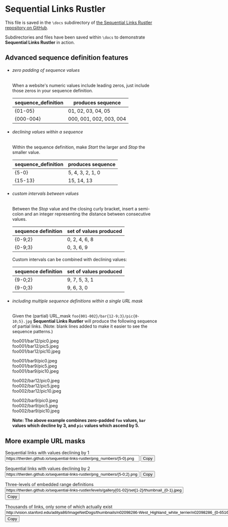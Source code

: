 # __Sequential Links Rustler__

This file is saved in the `\docs` subdirectory of [the Sequential Links Rustler repository on GitHub](https://github.com/therden/sequential-links-rustler).

Subdirectories and files have been saved within `\docs` to demonstrate __Sequential Links Rustler__ in action.

Advanced sequence definition features
-------------------------------------

- ###### zero padding of sequence values

    When a website's numeric values include leading zeros, just include those zeros in your sequence definition.

    | sequence_definition | produces sequence       |
    | ------------------- | ----------------------- |
    | {01-05}             | 01, 02, 03, 04, 05      |
    | {000-004}           | 000, 001, 002, 003, 004 |


- ###### declining values within a sequence

    Within the sequence definition, make *Start* the larger and *Stop* the smaller value.

    | sequence_definition | produces sequence |
    | ------------------- | ------------------|
    | {5-0}               | 5, 4, 3, 2, 1, 0  |
    | {15-13}             | 15, 14, 13        |    

- ###### custom intervals between values

    Between the *Stop* value and the closing curly bracket, insert a semi-colon and an integer representing the distance between consecutive values.

    | sequence definition | set of values produced |
    | ------------------- | ---------------------- |
    | {0-9;2}             | 0, 2, 4, 6, 8          |
    | {0-9;3}             | 0, 3, 6, 9             |

    Custom intervals can be combined with declining values:

    | sequence definition | set of values produced |
    | ------------------- | ---------------------- |
    | {9-0;2}             | 9, 7, 5, 3, 1          |
    | {9-0;3}             | 9, 6, 3, 0             |

- ###### including multiple sequence definitions within a single URL mask

    Given the (partial) URL_mask
    `foo{001-002}/bar{12-9;3}/pic{0-10;5}.jpg`
    __Sequential Links Rustler__ will produce the following sequence of partial links.  (Note: blank lines added to make it easier to see the sequence patterns.)

    foo001/bar12/pic0.jpeg<br>
    foo001/bar12/pic5.jpeg<br>
    foo001/bar12/pic10.jpeg<br>

    foo001/bar9/pic0.jpeg<br>
    foo001/bar9/pic5.jpeg<br>
    foo001/bar9/pic10.jpeg<br>

    foo002/bar12/pic0.jpeg<br>
    foo002/bar12/pic5.jpeg<br>
    foo002/bar12/pic10.jpeg<br>

    foo002/bar9/pic0.jpeg<br>
    foo002/bar9/pic5.jpeg<br>
    foo002/bar9/pic10.jpeg<br>

    __Note:  The above example combines zero-padded `foo` values, `bar` values which decline by 3, and `pic` values which ascend by 5.__

More example URL masks
----------------------
Sequential links with values declining by 1<br>
<input type="text" size="52ch" value="https://therden.github.io/sequential-links-rustler/png_numbers/{5-0}.png" id="Ex1">
<button onclick="copyEx1()">Copy</button>
<script>
function copyEx1() {
  var copyText = document.getElementById("Ex1");
  copyText.select();
  document.execCommand("copy");
}
</script>

Sequential links with values declining by 2<br>
<input type="text" size="52ch" value="https://therden.github.io/sequential-links-rustler/png_numbers/{5-0;2}.png" id="Ex2">
<button onclick="copyEx2()">Copy</button>
<script>
function copyEx2() {
  var copyText = document.getElementById("Ex2");
  copyText.select();
  document.execCommand("copy");
}
</script>

Three-levels of embedded range definitions<br>
<input type="text" size="70ch" value="https://therden.github.io/sequential-links-rustler/levels/gallery{01-02}/set{1-2}/thumbnail_{0-1}.jpeg" id="Ex3">
<button onclick="copyEx3()">Copy</button>
<script>
function copyEx3() {
  var copyText = document.getElementById("Ex3");
  copyText.select();
  document.execCommand("copy");
}
</script>


Thousands of links, only some of which actually exist<br>
<input type="text" size="95ch" value="http://vision.stanford.edu/aditya86/ImageNetDogs/thumbnails/n02098286-West_Highland_white_terrier/n02098286_{0-6516;1}.jpg" id="Ex4">
<button onclick="copyEx4()">Copy</button>
<script>
function copyEx4() {
  var copyText = document.getElementById("Ex4");
  copyText.select();
  document.execCommand("copy");
}
</script>


<!--- `https://therden.github.io/sequential-links-rustler/png_numbers/{100-120;4}.html`--->
<!--- `https://evolution.voxeo.com/library/audio/prompts/numbers/{0-10;1}.wav`-->
